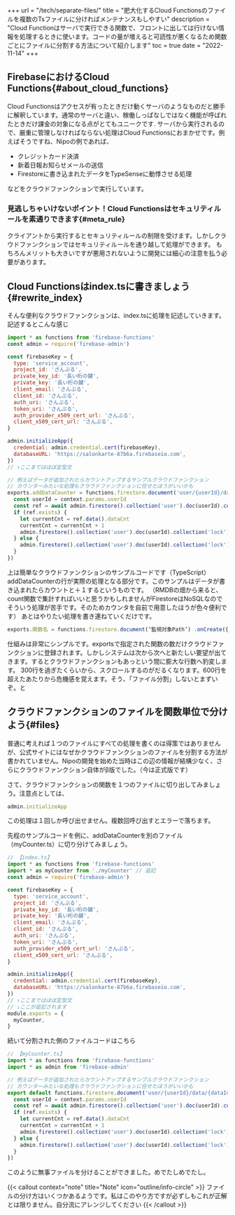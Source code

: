 +++
url = "/tech/separate-files/"
title = "肥大化するCloud Functionsのファイルを複数のTsファイルに分ければメンテナンスもしやすい"
description = "Cloud Functionはサーバで実行できる関数で、フロントに出しては行けない情報を処理するときに使います。コードの量が増えると可読性が悪くなるため関数ごとにファイルに分割する方法について紹介します"
toc = true
date = "2022-11-14"
+++

## FirebaseにおけるCloud Functions{#about_cloud_functions}

Cloud Functionsはアクセスが有ったときだけ動くサーバのようなものだと勝手に解釈しています。通常のサーバと違い、稼働しっぱなしではなく機能が呼ばれたときだけ課金の対象になる点がとてもユニークです.
サーバから実行されるので、厳重に管理しなければならない処理はCloud Functionsにおまかせです。例えばそうですね、Nipoの例であれば、

- クレジットカード決済
- 新着日報お知らせメールの送信
- Firestoreに書き込まれたデータをTypeSenseに動悸させる処理

などをクラウドファンクションで実行しています。

### 見逃しちゃいけないポイント！Cloud Functionsはセキュリティルールを素通りできます{#meta_rule}

クライアントから実行するとセキュリティルールの制限を受けます。しかしクラウドファンクションではセキュリティルールを通り越して処理ができます。
もちろんメリットも大きいですが悪用されないように開発には細心の注意を払う必要があります。

## Cloud Functionsはindex.tsに書きましょう{#rewrite_index}

そんな便利なクラウドファンクションは、index.tsに処理を記述していきます。記述するとこんな感じ

```javascript
import * as functions from 'firebase-functions'
const admin = require('firebase-admin')

const firebaseKey = {
  type: 'service_account',
  project_id: 'さんぷる',
  private_key_id: '長い桁の鍵',
  private_key: '長い桁の鍵',
  client_email: 'さんぷる',
  client_id: 'さんぷる',
  auth_uri: 'さんぷる',
  token_uri: 'さんぷる',
  auth_provider_x509_cert_url: 'さんぷる',
  client_x509_cert_url: 'さんぷる',
}

admin.initializeApp({
  credential: admin.credential.cert(firebaseKey),
  databaseURL: 'https://salonkarte-87b6a.firebaseio.com',
})
// ↑ここまではほぼ定型文

// 例えばデータが追加されたらカウントアップするサンプルクラウドファンクション
// カウンターみたいな処理もクラウドファンクションに任せたほうがいいかも
exports.addDataCounter = functions.firestore.document('user/{userId}/data/{dataId}').onCreate(async (snap, context) => {
  const userId = context.params.userId
  const ref = await admin.firestore().collection('user').doc(userId).collection('lock').doc('state').get()
  if (ref.exists) {
    let currentCnt = ref.data().dataCnt
    currentCnt = currentCnt + 1
    admin.firestore().collection('user').doc(userId).collection('lock').doc('state').update({ dataCnt: currentCnt })
  } else {
    admin.firestore().collection('user').doc(userId).collection('lock').doc('state').set({ dataCnt: 1 })
  }
})
```

上は簡単なクラウドファンクションのサンプルコードです（TypeScript）
addDataCounterの行が実際の処理となる部分です。このサンプルはデータが書き込まれたらカウントと＋１するというものです。
（RMDBの畑から来ると、count関数で集計すればいいと思うかもしれませんがFirestoreはNoSQLなのでそういう処理が苦手です。そのためカウンタを自前で用意したほうが色々便利です）
あとはやりたい処理を書き連ねていくだけです。

```javascript
exports.関数名 = functions.firestore.document(‘監視対象Path’) .onCreate({ 処理 });
```

仕組みは非常にシンプルです。exportsで指定された関数の数だけクラウドファンクションに登録されます。しかしシステムは次から次へと新たしい要望が出てきます。するとクラウドファンクションもあっという間に膨大な行数へ豹変します。
300行を過ぎたくらいから、スクロールするのがだるくなります。600行を超えたあたりから危機感を覚えます。そう、「ファイル分割」しないとまずいぞ。と

## クラウドファンクションのファイルを関数単位で分けよう{#files}

普通に考えれば１つのファイルにすべての処理を書くのは得策ではありませんが、公式サイトにはなぜかクラウドファンクションのファイルを分割する方法が書かれていません。Nipoの開発を始めた当時はこの辺の情報が結構少なく、さらにクラウドファンクション自体がβ版でした。（今は正式版です）

さて、クラウドファンクションの関数を１つのファイルに切り出してみましょう。注意点としては、

```javascript
admin.initializeApp
```

この処理は１回しか呼び出せません。複数回呼び出すとエラーで落ちます。

先程のサンプルコードを例に、addDataCounterを別のファイル（myCounter.ts）に切り分けてみましょう。

```javascript
// 【index.ts】
import * as functions from 'firebase-functions'
import * as myCounter from './myCounter' // 追記
const admin = require('firebase-admin')

const firebaseKey = {
  type: 'service_account',
  project_id: 'さんぷる',
  private_key_id: '長い桁の鍵',
  private_key: '長い桁の鍵',
  client_email: 'さんぷる',
  client_id: 'さんぷる',
  auth_uri: 'さんぷる',
  token_uri: 'さんぷる',
  auth_provider_x509_cert_url: 'さんぷる',
  client_x509_cert_url: 'さんぷる',
}

admin.initializeApp({
  credential: admin.credential.cert(firebaseKey),
  databaseURL: 'https://salonkarte-87b6a.firebaseio.com',
})
// ↑ここまではほぼ定型文
// ↓ここが追記されます
module.exports = {
  myCounter,
}
```

続いて分割された側のファイルコードはこちら

```javascript
// 【myCounter.ts】
import * as functions from 'firebase-functions'
import * as admin from 'firebase-admin'

// 例えばデータが追加されたらカウントアップするサンプルクラウドファンクション
// カウンターみたいな処理もクラウドファンクションに任せたほうがいいかも
export default functions.firestore.document('user/{userId}/data/{dataId}').onCreate(async (snap, context) => {
  const userId = context.params.userId
  const ref = await admin.firestore().collection('user').doc(userId).collection('lock').doc('state').get()
  if (ref.exists) {
    let currentCnt = ref.data().dataCnt
    currentCnt = currentCnt + 1
    admin.firestore().collection('user').doc(userId).collection('lock').doc('state').update({ dataCnt: currentCnt })
  } else {
    admin.firestore().collection('user').doc(userId).collection('lock').doc('state').set({ dataCnt: 1 })
  }
})
```

このように無事ファイルを分けることができました。めでたしめでたし。

{{< callout context="note" title="Note" icon="outline/info-circle" >}}
ファイルの分け方はいくつかあるようです。私はこのやり方ですが必ずしもこれが正解とは限りません。自分流にアレンジしてください
{{< /callout >}}
